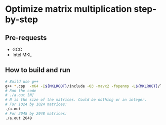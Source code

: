 # Optimize matrix multiplication step-by-step
## Pre-requests
* GCC
* Intel MKL
## How to build and run
```bash
# Build use g++
g++ *.cpp  -m64 -I${MKLROOT}/include -O3 -mavx2 -fopenmp -L${MKLROOT}/lib/intel64 -Wl,--no-as-needed -lmkl_intel_lp64 -lmkl_gnu_thread -lmkl_core -lgomp -lpthread -lm -ldl
# Run the code
# ./a.out [N]
# N is the size of the matrices. Could be nothing or an integer.
# For 1024 by 1024 matrices:
./a.out
# For 2048 by 2048 matrices:
./a.out 2048

```
